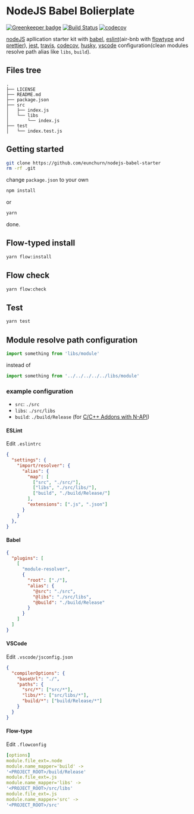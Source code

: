 # NodeJS Babel Bolierplate

[![Greenkeeper badge](https://badges.greenkeeper.io/eunchurn/nodejs-babel-starter.svg)](https://greenkeeper.io/) [![Build Status](https://travis-ci.org/eunchurn/nodejs-babel-starter.svg?branch=master)](https://travis-ci.org/eunchurn/nodejs-babel-starter) [![codecov](https://codecov.io/gh/eunchurn/nodejs-babel-starter/branch/master/graph/badge.svg)](https://codecov.io/gh/eunchurn/nodejs-babel-starter)

[nodeJS](https://nodejs.org) apllication starter kit with [babel](https://babeljs.io/), [eslint](https://eslint.org/)(air-bnb with [flowtype](https://flow.org/) and [prettier](https://prettier.io/)), [jest](https://jestjs.io/), [travis](https://travis-ci.org/), [codecov](https://codecov.io), [husky](https://github.com/typicode/husky), [vscode](https://code.visualstudio.com/) configuration(clean modules resolve path alias like `libs`, `build`).

## Files tree

```
.
├── LICENSE
├── README.md
├── package.json
├── src
│   ├── index.js
│   └── libs
│       └── index.js
├── test
│   └── index.test.js
```

## Getting started

```bash
git clone https://github.com/eunchurn/nodejs-babel-starter
rm -rf .git
```

change `package.json` to your own

```bash
npm install
```

or

```bash
yarn
```

done.

## Flow-typed install

```bash
yarn flow:install
```

## Flow check

```bash
yarn flow:check
```

## Test

```bash
yarn test
```

## Module resolve path configuration

```javascript
import something from 'libs/module'
```

instead of

```javascript
import something from '../../../../../libs/module'
```

### example configuration

- `src`: `./src`
- `libs`: `./src/libs`
- `build`: `./build/Release` (for [C/C++ Addons with N-API](https://nodejs.org/dist/latest/docs/api/n-api.html))

#### ESLint

Edit `.eslintrc`

```json
{
  "settings": {
    "import/resolver": {
      "alias": {
        "map": [
          ["src", "./src/"],
          ["libs", "./src/libs/"],
          ["build", "./build/Release/"]
        ],
        "extensions": [".js", ".json"]
      }
    }
  },
}
```

#### Babel

```json
{
  "plugins": [
    [
      "module-resolver",
      {
        "root": ["./"],
        "alias": {
          "@src": "./src",
          "@libs": "./src/libs",
          "@build": "./build/Release"
        }
      }
    ]
  ]
}
```

#### VSCode

Edit `.vscode/jsconfig.json`

```json
{
  "compilerOptions": {
    "baseUrl": "./",
    "paths": {
      "src/*": ["src/*"],
      "libs/*": ["src/libs/*"],
      "build/*": ["build/Release/*"]
    }
  }
}
```

#### Flow-type

Edit `.flowconfig`

```yml
[options]
module.file_ext=.node
module.name_mapper='build' -> 
'<PROJECT_ROOT>/build/Release'
module.file_ext=.js
module.name_mapper='libs' -> 
'<PROJECT_ROOT>/src/libs'
module.file_ext=.js
module.name_mapper='src' -> 
'<PROJECT_ROOT>/src'
```
